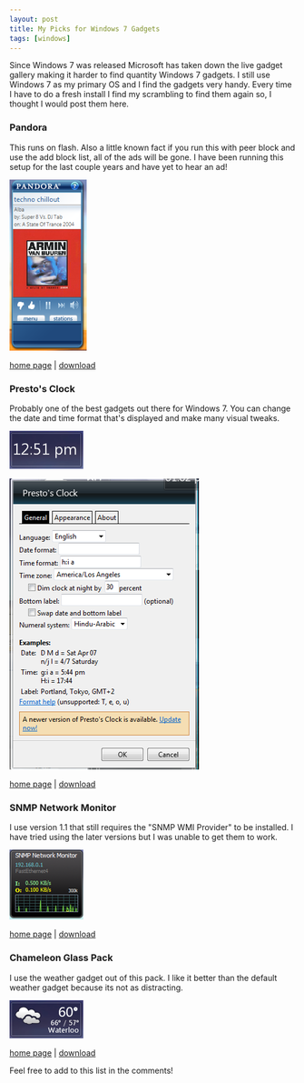 ```yaml
---
layout: post
title: My Picks for Windows 7 Gadgets 
tags: [windows]
---
```


Since Windows 7 was released Microsoft has taken down the live gadget gallery making it harder to find quantity Windows 7 gadgets. I still use Windows 7 as my primary OS and I find the gadgets very handy. Every time I have to do a fresh install I find my scrambling to find them again so, I thought I would post them here.


### Pandora
This runs on flash. Also a little known fact if you run this with peer block and use the add block list, all of the ads will be gone. I have been running this setup for the last couple years and have yet to hear an ad!

![pandora](/media/2013-06-04-windows-7-gadgets/pandora-gadget.png)

[home page](http://www.pandora.com/on-windowsgadget) | [download](/media/2013-06-04-windows-7-gadgets/Pandora.gadget)

### Presto's Clock
Probably one of the best gadgets out there for Windows 7. You can change the date and time format that's displayed and make many visual tweaks.

![prestos clock](/media/2013-06-04-windows-7-gadgets/prestos-clock-gadget.png)

![prestos clock settings](/media/2013-06-04-windows-7-gadgets/prestos-clock-gadget-settings.png)

[home page](http://prestonhunt.com/story/110) | [download](/media/2013-06-04-windows-7-gadgets/prestosidebarclock-1.60.gadget)

### SNMP Network Monitor
I use version 1.1 that still requires the "SNMP WMI Provider" to be installed. I have tried using the later versions but I was unable to get them to work.

![snmp network monitor](/media/2013-06-04-windows-7-gadgets/snmp-gadget.png)

[home page](http://netdogware.com/?q=snmp_gadget) | [download](/media/2013-06-04-windows-7-gadgets/SNMP_Network_Monitor_v1.0.gadget)

### Chameleon Glass Pack
I use the weather gadget out of this pack. I like it better than the default weather gadget because its not as distracting. 

![chameleon glass pack weather](/media/2013-06-04-windows-7-gadgets/glass-clock-gadget.png)

[home page](http://gersma.deviantart.com/art/Chameleon-Glass-149960723) | [download](/media/2013-06-04-windows-7-gadgets/Chameleon_Glass_by_gersma.zip)

Feel free to add to this list in the comments!